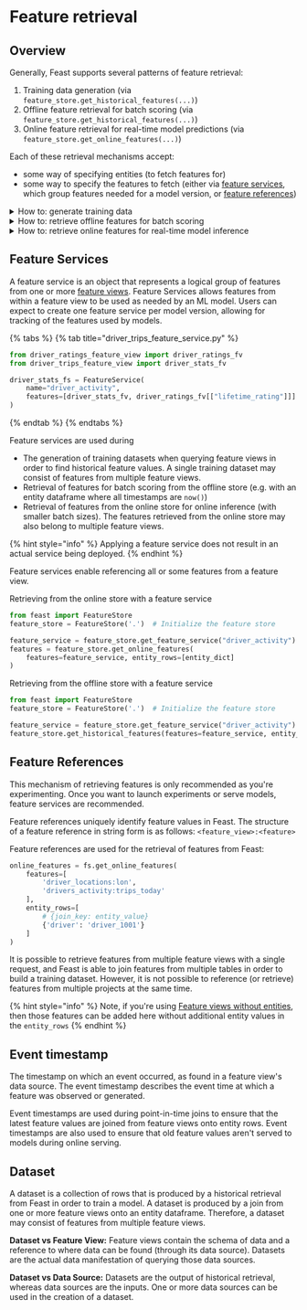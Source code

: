 # Feature retrieval

## Overview

Generally, Feast supports several patterns of feature retrieval:

1. Training data generation (via `feature_store.get_historical_features(...)`)
2. Offline feature retrieval for batch scoring (via `feature_store.get_historical_features(...)`)
3. Online feature retrieval for real-time model predictions (via `feature_store.get_online_features(...)`)

Each of these retrieval mechanisms accept:

* some way of specifying entities (to fetch features for)
* some way to specify the features to fetch (either via [feature services](feature-retrieval.md#feature-services), which group features needed for a model version, or [feature references](feature-retrieval.md#feature-references))

<details>

<summary>How to: generate training data</summary>

Feast abstracts away point-in-time join complexities with the `get_historical_features` API.

It expects an **entity dataframe (or SQL query)** and a **list of feature references (or feature service)**

#### **Option 1: using feature references (to pick individual features when exploring data)**

```python
entity_df = pd.DataFrame.from_dict(
    {
        "driver_id": [1001, 1002, 1003, 1004, 1001],
        "event_timestamp": [
            datetime(2021, 4, 12, 10, 59, 42),
            datetime(2021, 4, 12, 8, 12, 10),
            datetime(2021, 4, 12, 16, 40, 26),
            datetime(2021, 4, 12, 15, 1, 12),
            datetime.now()
        ]
    }
)
training_df = store.get_historical_features(
    entity_df=entity_df,
    features=[
        "driver_hourly_stats:conv_rate",
        "driver_hourly_stats:acc_rate",
        "driver_daily_features:daily_miles_driven"
    ],
).to_df()
print(training_df.head())
```

#### Option 2: using feature services (to version models)

```python
entity_df = pd.DataFrame.from_dict(
    {
        "driver_id": [1001, 1002, 1003, 1004, 1001],
        "event_timestamp": [
            datetime(2021, 4, 12, 10, 59, 42),
            datetime(2021, 4, 12, 8, 12, 10),
            datetime(2021, 4, 12, 16, 40, 26),
            datetime(2021, 4, 12, 15, 1, 12),
            datetime.now()
        ]
    }
)
training_df = store.get_historical_features(
    entity_df=entity_df,
    features=store.get_feature_service("model_v1"),
).to_df()
print(training_df.head())
```

</details>

<details>

<summary>How to: retrieve offline features for batch scoring</summary>

The main difference here from training data generation is how to handle timestamps in the  entity dataframe. You want to pass in the **current time** to get the latest feature values for all your entities.

#### Option 1: fetching features with entity dataframe

```python
from feast import FeatureStore
import pandas as pd

store = FeatureStore(repo_path=".")

# Get the latest feature values for unique entities
entity_df = pd.DataFrame.from_dict({"driver_id": [1001, 1002, 1003, 1004, 1005],})
entity_df["event_timestamp"] = pd.to_datetime("now", utc=True)
batch_scoring_features = store.get_historical_features(
    entity_df=entity_df, features=store.get_feature_service("model_v2"),
).to_df()
# predictions = model.predict(batch_scoring_features)
```

#### Option 2: fetching features using a SQL query to generate entities

```python
from feast import FeatureStore
import pandas as pd

store = FeatureStore(repo_path=".")

# Get the latest feature values for unique entities
batch_scoring_features = store.get_historical_features(
    entity_df="""
        SELECT 
            user_id, 
            CURRENT_TIME() as event_timestamp 
        FROM entity_source_table 
        WHERE user_last_active_time BETWEEN '2019-01-01' and '2020-12-31'
        GROUP BY user_id
        """
    , 
    features=store.get_feature_service("model_v2"),
).to_df()
# predictions = model.predict(batch_scoring_features)
```

</details>

<details>

<summary>How to: retrieve online features for real-time model inference</summary>

Feast will ensure the latest feature values for registered features are available. At retrieval time, you need to supply a list of **entities** and the corresponding **features** to be retrieved. Similar to `get_historical_features`, we recommend using feature services as a mechanism for grouping features in a model version.

_Note: unlike `get_historical_features`, the `entity_rows`  **do not need timestamps** since you only want one feature value per entity key._

```python
features = store.get_online_features(
    features=[
        "driver_hourly_stats:conv_rate",
        "driver_hourly_stats:acc_rate",
        "driver_daily_features:daily_miles_driven",
    ],
    entity_rows=[
        {
            "driver_id": 1001,
        }
    ],
).to_dict()
```

</details>

## Feature Services

A feature service is an object that represents a logical group of features from one or more [feature views](feature-view.md#feature-view). Feature Services allows features from within a feature view to be used as needed by an ML model. Users can expect to create one feature service per model version, allowing for tracking of the features used by models.

{% tabs %}
{% tab title="driver_trips_feature_service.py" %}
```python
from driver_ratings_feature_view import driver_ratings_fv
from driver_trips_feature_view import driver_stats_fv

driver_stats_fs = FeatureService(
    name="driver_activity",
    features=[driver_stats_fv, driver_ratings_fv[["lifetime_rating"]]]
)
```
{% endtab %}
{% endtabs %}

Feature services are used during

* The generation of training datasets when querying feature views in order to find historical feature values. A single training dataset may consist of features from multiple feature views.
* Retrieval of features for batch scoring from the offline store (e.g. with an entity dataframe where all timestamps are `now()`)
* Retrieval of features from the online store for online inference (with smaller batch sizes). The features retrieved from the online store may also belong to multiple feature views.

{% hint style="info" %}
Applying a feature service does not result in an actual service being deployed.
{% endhint %}

Feature services enable referencing all or some features from a feature view.

Retrieving from the online store with a feature service

```python
from feast import FeatureStore
feature_store = FeatureStore('.')  # Initialize the feature store

feature_service = feature_store.get_feature_service("driver_activity")
features = feature_store.get_online_features(
    features=feature_service, entity_rows=[entity_dict]
)
```

Retrieving from the offline store with a feature service

```python
from feast import FeatureStore
feature_store = FeatureStore('.')  # Initialize the feature store

feature_service = feature_store.get_feature_service("driver_activity")
feature_store.get_historical_features(features=feature_service, entity_df=entity_df)
```

## Feature References

This mechanism of retrieving features is only recommended as you're experimenting. Once you want to launch experiments or serve models, feature services are recommended.

Feature references uniquely identify feature values in Feast. The structure of a feature reference in string form is as follows: `<feature_view>:<feature>`

Feature references are used for the retrieval of features from Feast:

```python
online_features = fs.get_online_features(
    features=[
        'driver_locations:lon',
        'drivers_activity:trips_today'
    ],
    entity_rows=[
        # {join_key: entity_value}
        {'driver': 'driver_1001'}
    ]
)
```

It is possible to retrieve features from multiple feature views with a single request, and Feast is able to join features from multiple tables in order to build a training dataset. However, it is not possible to reference (or retrieve) features from multiple projects at the same time.

{% hint style="info" %}
Note, if you're using [Feature views without entities](feature-view.md#feature-views-without-entities), then those features can be added here without additional entity values in the `entity_rows`
{% endhint %}

## Event timestamp

The timestamp on which an event occurred, as found in a feature view's data source. The event timestamp describes the event time at which a feature was observed or generated.

Event timestamps are used during point-in-time joins to ensure that the latest feature values are joined from feature views onto entity rows. Event timestamps are also used to ensure that old feature values aren't served to models during online serving.

## Dataset

A dataset is a collection of rows that is produced by a historical retrieval from Feast in order to train a model. A dataset is produced by a join from one or more feature views onto an entity dataframe. Therefore, a dataset may consist of features from multiple feature views.

**Dataset vs Feature View:** Feature views contain the schema of data and a reference to where data can be found (through its data source). Datasets are the actual data manifestation of querying those data sources.

**Dataset vs Data Source:** Datasets are the output of historical retrieval, whereas data sources are the inputs. One or more data sources can be used in the creation of a dataset.
